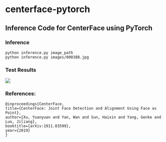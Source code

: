 # centerface-pytorch

## Inference Code for CenterFace using PyTorch

### Inference
```
python inference.py image_path
python inference.py images/000388.jpg
```

### Test Results
<img src="https://github.com/ViswanathaReddyGajjala/centerface-pytorch/blob/master/results/result_000388.png">


### References:
```
@inproceedings{CenterFace,
title={CenterFace: Joint Face Detection and Alignment Using Face as Point},
author={Xu, Yuanyuan and Yan, Wan and Sun, Haixin and Yang, Genke and Luo, Jiliang},
booktitle={arXiv:1911.03599},
year={2019}
}
```
